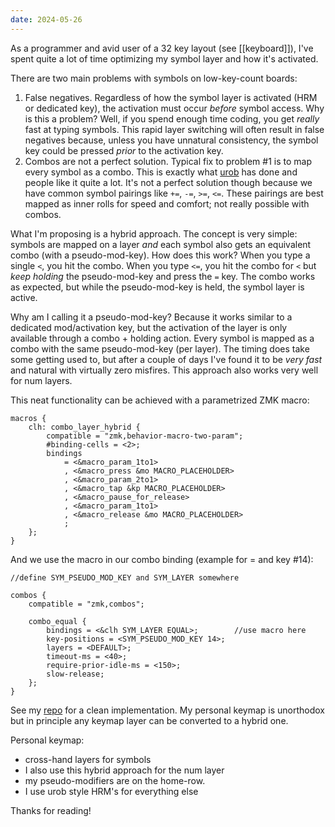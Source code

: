 ```yaml
---
date: 2024-05-26
---
```

As a programmer and avid user of a 32 key layout (see [[keyboard]]), I've spent quite a lot of time optimizing my symbol layer and how it's activated. 

There are two main problems with symbols on low-key-count boards:

1. False negatives. Regardless of how the symbol layer is activated (HRM or dedicated key), the activation must occur *before* symbol access. Why is this a problem? Well, if you spend enough time coding, you get *really* fast at typing symbols. This rapid layer switching will often result in false negatives because, unless you have unnatural consistency, the symbol key could be pressed *prior* to the activation key. 
	<br/>
1. Combos are not a perfect solution. Typical fix to problem #1 is to map every symbol as a combo. This is exactly what [urob](https://github.com/urob/zmk-config) has done and people like it quite a lot. It's not a perfect solution though because we have common symbol pairings like `+=`, `-=`, `>=`, `<=`. These pairings are best mapped as inner rolls for speed and comfort; not really possible with combos. 

What I'm proposing is a hybrid approach. The concept is very simple: symbols are mapped on a layer *and* each symbol also gets an equivalent combo (with a pseudo-mod-key). How does this work? When you type a single `<`, you hit the combo. When you type `<=`, you hit the combo for `<` but *keep holding* the pseudo-mod-key and press the `=` key. The combo works as expected, but while the pseudo-mod-key is held, the symbol layer is active. 

Why am I calling it a pseudo-mod-key? Because it works similar to a dedicated mod/activation key, but the activation of the layer is only available through a combo + holding action. Every symbol is mapped as a combo with the same pseudo-mod-key (per layer). The timing does take some getting used to, but after a couple of days I've found it to be *very fast* and natural with virtually zero misfires. This approach also works very well for num layers. 

This neat functionality can be achieved with a parametrized ZMK macro:
```
macros {
	clh: combo_layer_hybrid {
		compatible = "zmk,behavior-macro-two-param";
		#binding-cells = <2>;
		bindings
			= <&macro_param_1to1>
			, <&macro_press &mo MACRO_PLACEHOLDER>
			, <&macro_param_2to1>
			, <&macro_tap &kp MACRO_PLACEHOLDER>
			, <&macro_pause_for_release>
			, <&macro_param_1to1>
			, <&macro_release &mo MACRO_PLACEHOLDER>
			;
	};
}
```

And we use the macro in our combo binding (example for = and key #14):
```
//define SYM_PSEUDO_MOD_KEY and SYM_LAYER somewhere

combos {
	compatible = "zmk,combos";
	
	combo_equal {
		bindings = <&clh SYM_LAYER EQUAL>;        //use macro here
		key-positions = <SYM_PSEUDO_MOD_KEY 14>; 
		layers = <DEFAULT>;
		timeout-ms = <40>;
		require-prior-idle-ms = <150>;
		slow-release;
	};
}
```

See my [repo](https://github.com/sashalex007/ergo_alex_zmk) for a clean implementation. My personal keymap is unorthodox but in principle any keymap layer can be converted to a hybrid one.

Personal keymap:
- cross-hand layers for symbols
- I also use this hybrid approach for the num layer
- my pseudo-modifiers are on the home-row.
- I use urob style HRM's for everything else

Thanks for reading!




